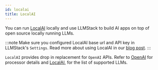 ```yaml
---
id: localai
title: LocalAI
---
```


You can run [LocalAI](https://localai.io) locally and use LLMStack to build AI apps on top of open source locally running LLMs.

:::note
Make sure you configured LocalAI base url and API key in LLMStack's `Settings`. Read more about using LocalAI in our [blog post](/blog/run-os-llms-on-llmstack-with-localai).
:::

`LocalAI` provides drop in replacement for `OpenAI` APIs. Refer to [OpenAI](/docs/processors/openai) for processor details and [LocalAI](https://localai.io), for the list of supported LLMs.

